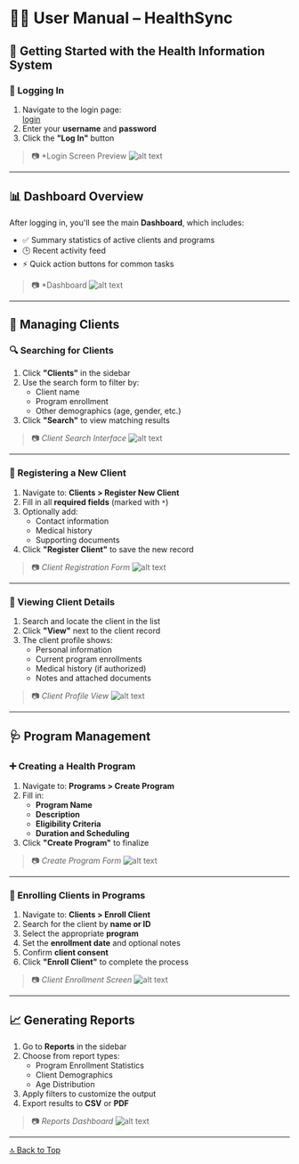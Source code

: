 # 🧑‍💼 User Manual – HealthSync

## 🚀 Getting Started with the Health Information System

### 🔐 Logging In

1. Navigate to the login page:  
   [login]()
2. Enter your **username** and **password**
3. Click the **"Log In"** button

> 📷 *Login Screen Preview
![alt text](image-1.png)
---

## 📊 Dashboard Overview

After logging in, you'll see the main **Dashboard**, which includes:

- ✅ Summary statistics of active clients and programs  
- 🕒 Recent activity feed  
- ⚡ Quick action buttons for common tasks  

> 📷 *Dashboard 
![alt text](image.png)
---

## 👥 Managing Clients

### 🔍 Searching for Clients

1. Click **"Clients"** in the sidebar
2. Use the search form to filter by:
   - Client name
   - Program enrollment
   - Other demographics (age, gender, etc.)
3. Click **"Search"** to view matching results

> 📷 *Client Search Interface*
![alt text](image-7.png)
---

### 📝 Registering a New Client

1. Navigate to: **Clients > Register New Client**
2. Fill in all **required fields** (marked with `*`)
3. Optionally add:
   - Contact information
   - Medical history
   - Supporting documents
4. Click **"Register Client"** to save the new record

> 📷 *Client Registration Form*
![alt text](image-2.png)

---

### 🔎 Viewing Client Details

1. Search and locate the client in the list
2. Click **"View"** next to the client record
3. The client profile shows:
   - Personal information
   - Current program enrollments
   - Medical history (if authorized)
   - Notes and attached documents

> 📷 *Client Profile View*
![alt text](image-3.png)

---

## 🩺 Program Management

### ➕ Creating a Health Program

1. Navigate to: **Programs > Create Program**
2. Fill in:
   - **Program Name**
   - **Description**
   - **Eligibility Criteria**
   - **Duration and Scheduling**
3. Click **"Create Program"** to finalize

> 📷 *Create Program Form*
![alt text](image-4.png)
---

### 🧾 Enrolling Clients in Programs

1. Navigate to: **Clients > Enroll Client**
2. Search for the client by **name or ID**
3. Select the appropriate **program**
4. Set the **enrollment date** and optional notes
5. Confirm **client consent**
6. Click **"Enroll Client"** to complete the process

> 📷 *Client Enrollment Screen*
![alt text](image-5.png)
---

## 📈 Generating Reports

1. Go to **Reports** in the sidebar
2. Choose from report types:
   - Program Enrollment Statistics
   - Client Demographics
   - Age Distribution
3. Apply filters to customize the output
4. Export results to **CSV** or **PDF**

> 📷 *Reports Dashboard*
![alt text](image-6.png)
---

[🔝 Back to Top](https://github.com/McRonaah/HealthSync/blob/main/Documentations/UserManual.md)
